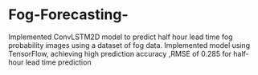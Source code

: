# Fog-Forecasting-
Implemented ConvLSTM2D model to predict half hour lead time fog probability images using a dataset of fog data.
Implemented model using TensorFlow, achieving high prediction accuracy ,RMSE of 0.285 for half-hour lead time prediction
